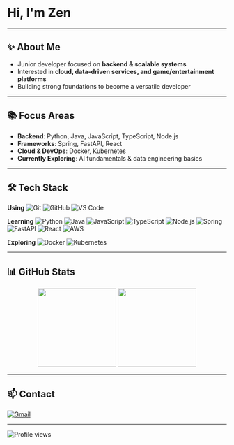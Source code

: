 # Hi, I'm Zen

---

## ✨ About Me
- Junior developer focused on **backend & scalable systems**
- Interested in **cloud, data-driven services, and game/entertainment platforms**
- Building strong foundations to become a versatile developer

---

## 📚 Focus Areas
- **Backend**: Python, Java, JavaScript, TypeScript, Node.js
- **Frameworks**: Spring, FastAPI, React
- **Cloud & DevOps**: Docker, Kubernetes
- **Currently Exploring**: AI fundamentals & data engineering basics

---

## 🛠 Tech Stack

**Using**
![Git](https://img.shields.io/badge/-Git-F05032?logo=git&logoColor=white)
![GitHub](https://img.shields.io/badge/-GitHub-181717?logo=github&logoColor=white)
![VS Code](https://img.shields.io/badge/-VS%20Code-007ACC?logo=visualstudiocode&logoColor=white)

**Learning**
![Python](https://img.shields.io/badge/-Python-3776AB?logo=python&logoColor=white)
![Java](https://img.shields.io/badge/-Java-007396?logo=java&logoColor=white)
![JavaScript](https://img.shields.io/badge/-JavaScript-F7DF1E?logo=javascript&logoColor=black)
![TypeScript](https://img.shields.io/badge/-TypeScript-3178C6?logo=typescript&logoColor=white)
![Node.js](https://img.shields.io/badge/-Node.js-339933?logo=node.js&logoColor=white)
![Spring](https://img.shields.io/badge/-Spring-6DB33F?logo=spring&logoColor=white)
![FastAPI](https://img.shields.io/badge/-FastAPI-009688?logo=fastapi&logoColor=white)
![React](https://img.shields.io/badge/-React-61DAFB?logo=react&logoColor=black)
![AWS](https://img.shields.io/badge/-AWS-232F3E?logo=amazonaws&logoColor=white)

**Exploring**
![Docker](https://img.shields.io/badge/-Docker-2496ED?logo=docker&logoColor=white)
![Kubernetes](https://img.shields.io/badge/-Kubernetes-326CE5?logo=kubernetes&logoColor=white)

---

## 📊 GitHub Stats
<p align="center">
  <img src="https://github-readme-stats.vercel.app/api?username=zzen-devv&show_icons=true&theme=swift" height="180"/>
  <img src="https://github-readme-stats.vercel.app/api/top-langs/?username=zzen-devv&layout=compact&theme=swift" height="180"/>
</p>

---

## 📫 Contact
[![Gmail](https://img.shields.io/badge/Email-zzen.devv%40gmail.com-333333?logo=gmail&logoColor=white)](mailto:zzen.devv@gmail.com)

---

![Profile views](https://komarev.com/ghpvc/?username=zzen-devv&label=Profile%20views&color=0e75b6&style=flat)

